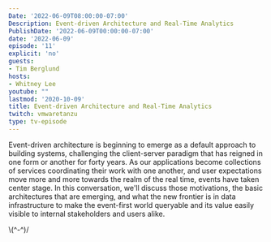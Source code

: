 ```yaml
---
Date: '2022-06-09T08:00:00-07:00'
Description: Event-driven Architecture and Real-Time Analytics
PublishDate: '2022-06-09T00:00:00-07:00'
date: '2022-06-09'
episode: '11'
explicit: 'no'
guests:
- Tim Berglund
hosts:
- Whitney Lee
youtube: ""
lastmod: '2020-10-09'
title: Event-driven Architecture and Real-Time Analytics
twitch: vmwaretanzu
type: tv-episode
---
```


Event-driven architecture is beginning to emerge as a default approach to building systems, challenging the client-server paradigm that has reigned in one form or another for forty years. As our applications become collections of services coordinating their work with one another, and user expectations move more and more towards the realm of the real time, events have taken center stage. In this conversation, we'll discuss those motivations, the basic architectures that are emerging, and what the new frontier is in data infrastructure to make the event-first world queryable and its value easily visible to internal stakeholders and users alike.


\\(^-^)/
